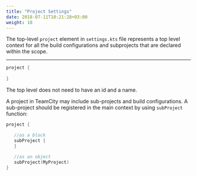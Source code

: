 ```yaml
---
title: "Project Settings"
date: 2018-07-11T10:21:28+03:00
weight: 10
---
```


The top-level `project` element in `settings.kts` file represents a top level context for all the build configurations and subprojects that are declared within the scope. 
 ____
```kotlin
project {
    
}
```
The top level does not need to have an id and a name.

A project in TeamCity may include sub-projects and build configurations. A sub-project should be registered in the main context by using `subProject` function:

```kotlin
project {

   //as a block
   subProject {
   }
   
   //as an object
   subProject(MyProject)
}

```


